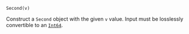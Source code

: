 ```
Second(v)
```

Construct a `Second` object with the given `v` value. Input must be losslessly convertible to an [`Int64`](@ref).
